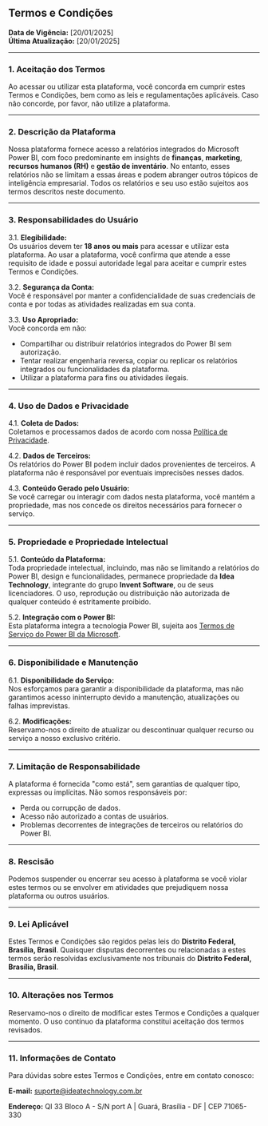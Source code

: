 ## **Termos e Condições**

**Data de Vigência:** [20/01/2025]  
**Última Atualização:** [20/01/2025]

---

### **1. Aceitação dos Termos**  
Ao acessar ou utilizar esta plataforma, você concorda em cumprir estes Termos e Condições, bem como as leis e regulamentações aplicáveis. Caso não concorde, por favor, não utilize a plataforma.

---

### **2. Descrição da Plataforma**  
Nossa plataforma fornece acesso a relatórios integrados do Microsoft Power BI, com foco predominante em insights de **finanças**, **marketing**, **recursos humanos (RH)** e **gestão de inventário**. No entanto, esses relatórios não se limitam a essas áreas e podem abranger outros tópicos de inteligência empresarial. Todos os relatórios e seu uso estão sujeitos aos termos descritos neste documento.  

---

### **3. Responsabilidades do Usuário**  
3.1. **Elegibilidade:**  
Os usuários devem ter **18 anos ou mais** para acessar e utilizar esta plataforma. Ao usar a plataforma, você confirma que atende a esse requisito de idade e possui autoridade legal para aceitar e cumprir estes Termos e Condições.  

3.2. **Segurança da Conta:**  
Você é responsável por manter a confidencialidade de suas credenciais de conta e por todas as atividades realizadas em sua conta.  

3.3. **Uso Apropriado:**  
Você concorda em não:  
- Compartilhar ou distribuir relatórios integrados do Power BI sem autorização.  
- Tentar realizar engenharia reversa, copiar ou replicar os relatórios integrados ou funcionalidades da plataforma.  
- Utilizar a plataforma para fins ou atividades ilegais.  

---

### **4. Uso de Dados e Privacidade**  
4.1. **Coleta de Dados:**  
Coletamos e processamos dados de acordo com nossa [Política de Privacidade](https://github.com/IDEA-TECHNOLOGY-IT/docs-idea/edit/main/docs/privacy_policy/pp_en.md).  

4.2. **Dados de Terceiros:**  
Os relatórios do Power BI podem incluir dados provenientes de terceiros. A plataforma não é responsável por eventuais imprecisões nesses dados.  

4.3. **Conteúdo Gerado pelo Usuário:**  
Se você carregar ou interagir com dados nesta plataforma, você mantém a propriedade, mas nos concede os direitos necessários para fornecer o serviço.  

---

### **5. Propriedade e Propriedade Intelectual**  
5.1. **Conteúdo da Plataforma:**  
Toda propriedade intelectual, incluindo, mas não se limitando a relatórios do Power BI, design e funcionalidades, permanece propriedade da **Idea Technology**, integrante do grupo **Invent Software**, ou de seus licenciadores. O uso, reprodução ou distribuição não autorizada de qualquer conteúdo é estritamente proibido.  

5.2. **Integração com o Power BI:**  
Esta plataforma integra a tecnologia Power BI, sujeita aos [Termos de Serviço do Power BI da Microsoft](https://www.microsoft.com/en-us/legal/terms-of-use).  

---

### **6. Disponibilidade e Manutenção**  
6.1. **Disponibilidade do Serviço:**  
Nos esforçamos para garantir a disponibilidade da plataforma, mas não garantimos acesso ininterrupto devido a manutenção, atualizações ou falhas imprevistas.  

6.2. **Modificações:**  
Reservamo-nos o direito de atualizar ou descontinuar qualquer recurso ou serviço a nosso exclusivo critério.  

---

### **7. Limitação de Responsabilidade**  
A plataforma é fornecida "como está", sem garantias de qualquer tipo, expressas ou implícitas. Não somos responsáveis por:  
- Perda ou corrupção de dados.  
- Acesso não autorizado a contas de usuários.  
- Problemas decorrentes de integrações de terceiros ou relatórios do Power BI.  

---

### **8. Rescisão**  
Podemos suspender ou encerrar seu acesso à plataforma se você violar estes termos ou se envolver em atividades que prejudiquem nossa plataforma ou outros usuários.  

---

### **9. Lei Aplicável**  
Estes Termos e Condições são regidos pelas leis do **Distrito Federal, Brasília, Brasil**. Quaisquer disputas decorrentes ou relacionadas a estes termos serão resolvidas exclusivamente nos tribunais do **Distrito Federal, Brasília, Brasil**.  

---

### **10. Alterações nos Termos**  
Reservamo-nos o direito de modificar estes Termos e Condições a qualquer momento. O uso contínuo da plataforma constitui aceitação dos termos revisados.  

---

### **11. Informações de Contato**  
Para dúvidas sobre estes Termos e Condições, entre em contato conosco:  

**E-mail:** suporte@ideatechnology.com.br  

**Endereço:** QI 33 Bloco A - S/N port A | Guará, Brasília - DF | CEP 71065-330  

